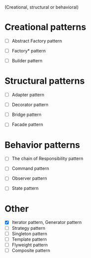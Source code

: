 (Creational, structural or behavioral)

# Creational patterns
- [ ] Abstract Factory pattern
- [ ] Factory* pattern
- [ ] Builder pattern


# Structural patterns
- [ ] Adapter   pattern
- [ ] Decorator pattern
- [ ] Bridge pattern
- [ ] Facade    pattern


# Behavior patterns
- [ ] The chain of Responsibility pattern
- [ ] Command   pattern
- [ ] Observer  pattern
- [ ] State     pattern


# Other
- [x] Iterator  pattern, Generator  pattern
- [ ] Strategy  pattern
- [ ] Singleton pattern
- [ ] Template  pattern
- [ ] Flyweight pattern
- [ ] Composite pattern
